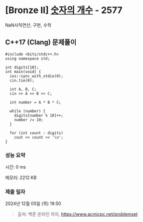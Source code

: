 # [Bronze II] [숫자의 개수](https://www.acmicpc.net/problem/2577) - 2577 

NaN사칙연산, 구현, 수학

## C++17 (Clang) 문제풀이

```C++17 (Clang)
#include <bits/stdc++.h>
using namespace std;

int digits[10];
int main(void) {
  ios::sync_with_stdio(0);
  cin.tie(0);
  
  int A, B, C;
  cin >> A >> B >> C;

  int number = A * B * C;

  while (number) {
    digits[number % 10]++;
    number /= 10;
  }

  for (int count : digits)
    cout << count << '\n';
}
```

### 성능 요약

시간: 0 ms

메모리: 2212 KB

### 제출 일자

2024년 12월 05일 (목) 19:50

> 출처: 백준 온라인 저지, https://www.acmicpc.net/problemset 

